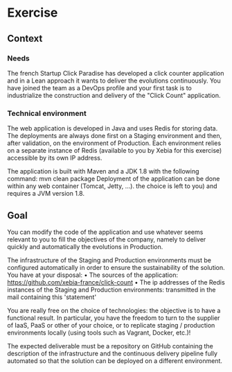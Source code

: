 # Exercise

## Context

### Needs

The french Startup Click Paradise has developed a click counter application and in a Lean approach
it wants to deliver the evolutions continuously.
You have joined the team as a DevOps profile and your first task is to industrialize
the construction and delivery of the "Click Count" application.


### Technical environment

The web application is developed in Java and uses Redis for storing data. The deployments
are always done first on a Staging environment and then, after validation, on the environment of
Production. Each environment relies on a separate instance of Redis (available to you
by Xebia for this exercise) accessible by its own IP address.

The application is built with Maven and a JDK 1.8 with the following command: mvn clean package
Deployment of the application can be done within any web container (Tomcat, Jetty, ...).
the choice is left to you) and requires a JVM version 1.8.

## Goal

You can modify the code of the application and use whatever seems relevant to you to fill
the objectives of the company, namely to deliver quickly and automatically the evolutions in
Production.

The infrastructure of the Staging and Production environments must be configured automatically
in order to ensure the sustainability of the solution. You have at your disposal:
• The sources of the application: https://github.com/xebia-france/click-count
• The ip addresses of the Redis instances of the Staging and Production environments: transmitted
in the mail containing this 'statement'

You are really free on the choice of technologies: the objective is to have a functional result.
In particular, you have the freedom to turn to the supplier of IaaS, PaaS or other of your choice, or
to replicate staging / production environments locally (using tools such as
Vagrant, Docker, etc.)!

The expected deliverable must be a repository on GitHub containing the description of the infrastructure
and the continuous delivery pipeline fully automated so that the solution can be deployed on a
different environment.
